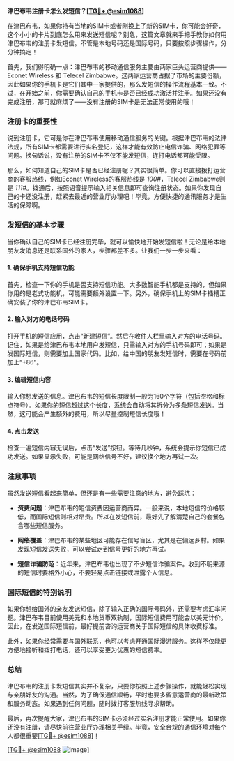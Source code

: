 **津巴布韦注册卡怎么发短信？[[TG💪+ @esim1088](https://t.me/s/esim1088)]**

在津巴布韦，如果你持有当地的SIM卡或者刚换上了新的SIM卡，你可能会好奇，这个小小的卡片到底怎么用来发送短信呢？别急，这篇文章就来手把手教你如何用津巴布韦的注册卡发短信。不管是本地号码还是国际号码，只要按照步骤操作，分分钟搞定！

首先，我们得明确一点：津巴布韦的移动通信服务主要由两家巨头运营商提供—— Econet Wireless 和 Telecel Zimbabwe。这两家运营商占据了市场的主要份额，因此如果你的手机卡是它们其中一家提供的，那么发短信的操作流程基本一致。不过，在开始之前，你需要确认自己的手机卡是否已经成功激活并注册。如果还没有完成注册，那可就麻烦了——没有注册的SIM卡是无法正常使用的哦！

### 注册卡的重要性

说到注册卡，它可是你在津巴布韦使用移动通信服务的关键。根据津巴布韦的法律法规，所有SIM卡都需要进行实名登记，这样才能有效防止电信诈骗、网络犯罪等问题。换句话说，没有注册的SIM卡不仅不能发短信，连打电话都可能受限。

那么，如何知道自己的SIM卡是否已经注册呢？其实很简单。你可以直接拨打运营商的客服热线，例如Econet Wireless的客服热线是 *100#*，Telecel Zimbabwe则是 *111#*。拨通后，按照语音提示输入相关信息即可查询注册状态。如果你发现自己的卡还没注册，赶紧去最近的营业厅办理吧！毕竟，方便快捷的通讯服务才是生活的保障啊。

### 发短信的基本步骤

当你确认自己的SIM卡已经注册完毕，就可以愉快地开始发短信啦！无论是给本地朋友发消息还是联系国外的家人，步骤都差不多。让我们一步一步来看：

#### 1. 确保手机支持短信功能

首先，检查一下你的手机是否支持短信功能。大多数智能手机都是支持的，但如果你用的是老式功能机，可能需要额外设置一下。另外，确保手机上的SIM卡插槽正确安装了你的津巴布韦SIM卡。

#### 2. 输入对方的电话号码

打开手机的短信应用，点击“新建短信”。然后在收件人栏里输入对方的电话号码。记住，如果是给津巴布韦本地用户发短信，只需输入对方的手机号码即可；如果是发国际短信，则需要加上国家代码。比如，给中国的朋友发短信时，需要在号码前加上“+86”。

#### 3. 编辑短信内容

输入你想发送的信息。津巴布韦的短信长度限制一般为160个字符（包括空格和标点符号）。如果你的短信超过这个长度，系统会自动将其拆分为多条短信发送。当然，这可能会产生额外的费用，所以尽量控制短信长度哦！

#### 4. 点击发送

检查一遍短信内容无误后，点击“发送”按钮。等待几秒钟，系统会提示你短信已成功发送。如果显示失败，可能是网络信号不好，建议换个地方再试一次。

### 注意事项

虽然发送短信看起来简单，但还是有一些需要注意的地方，避免踩坑：

- **资费问题**：津巴布韦的短信资费因运营商而异。一般来说，本地短信的价格较低，而国际短信则相对昂贵。所以在发短信前，最好先了解清楚自己的套餐包含哪些短信服务。
  
- **网络覆盖**：津巴布韦的某些地区可能存在信号盲区，尤其是在偏远乡村。如果发现短信发送失败，可以尝试走到信号更好的地方再试。

- **短信诈骗防范**：近年来，津巴布韦也出现了不少短信诈骗案件。收到不明来源的短信时要格外小心，不要轻易点击链接或泄露个人信息。

### 国际短信的特别说明

如果你想给国外的亲友发送短信，除了输入正确的国际号码外，还需要考虑汇率问题。津巴布韦目前使用美元和本地货币双轨制，国际短信费用可能会以美元计价。因此，在发送国际短信前，最好提前咨询运营商关于国际短信的具体收费标准。

此外，如果你经常需要与国外联系，也可以考虑开通国际漫游服务。这样不仅能更方便地接听和拨打电话，还可以享受更为优惠的短信费率。

### 总结

津巴布韦的注册卡发短信其实并不复杂，只要你按照上述步骤操作，就能轻松实现与亲朋好友的沟通。当然，为了确保通信顺畅，平时也要多留意运营商的最新政策和服务动态。如果遇到任何问题，随时拨打客服热线寻求帮助。

最后，再次提醒大家，津巴布韦的SIM卡必须经过实名注册才能正常使用。如果你还没有注册，请尽快前往营业厅办理相关手续。毕竟，安全合规的通信环境对每个人都很重要[[TG💪+ @esim1088](https://t.me/s/esim1088)]！

[[TG💪+ @esim1088](https://t.me/s/esim1088) ![Image](https://i.postimg.cc/4NQfJmqS/Snipaste-2025-05-13-00-14-12.png)]